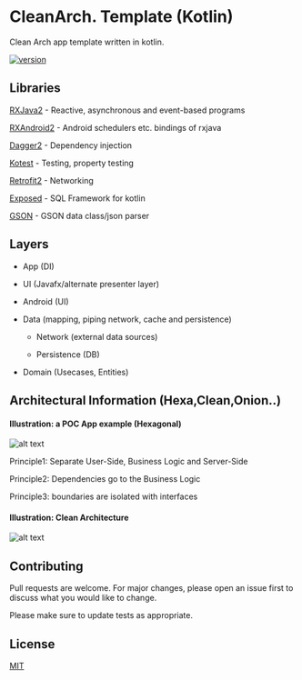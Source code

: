 # CleanArch. Template (Kotlin)

Clean Arch app template written in kotlin. 

[![version](https://img.shields.io/badge/version-template.beta-y.svg)](https://semver.org)
## Libraries

[RXJava2](https://) - Reactive, asynchronous and event-based programs

[RXAndroid2](https://) - Android schedulers etc. bindings of rxjava

[Dagger2](https://) - Dependency injection

[Kotest](https://) - Testing, property testing

[Retrofit2](https://) - Networking

[Exposed](https://) - SQL Framework for kotlin

[GSON](https://) - GSON data class/json parser

## Layers

- App (DI)

- UI (Javafx/alternate presenter layer)

- Android (UI)

- Data (mapping, piping network, cache and persistence)

  - Network (external data sources)

  - Persistence (DB)

- Domain (Usecases, Entities)


## Architectural Information (Hexa,Clean,Onion..)

#### Illustration: a POC App example (Hexagonal)

![alt text](https://blog.octo.com/wp-content/uploads/2020/06/archi_hexa_en_01.png)

Principle1: Separate User-Side, Business Logic and Server-Side

Principle2: Dependencies go to the Business Logic

Principle3: boundaries are isolated with interfaces


#### Illustration: Clean Architecture

![alt text](https://miro.medium.com/max/880/1*S-F40uCJHy7ZL2hUU3VG7w.png)




## Contributing
Pull requests are welcome. For major changes, please open an issue first to discuss what you would like to change.

Please make sure to update tests as appropriate.

## License
[MIT](https://choosealicense.com/licenses/mit/)
